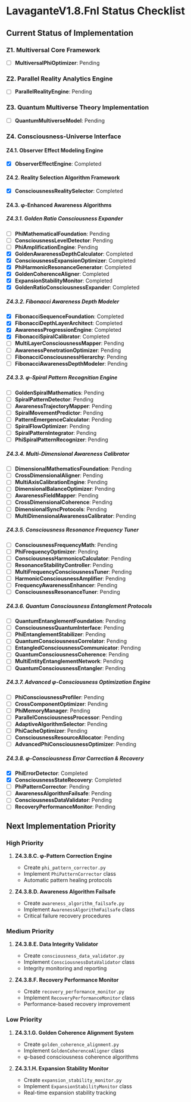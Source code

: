 # LavaganteV1.8.Fnl Status Checklist

## Current Status of Implementation

### Z1. Multiversal Core Framework
- [ ] **MultiversalPhiOptimizer**: Pending

### Z2. Parallel Reality Analytics Engine
- [ ] **ParallelRealityEngine**: Pending

### Z3. Quantum Multiverse Theory Implementation
- [ ] **QuantumMultiverseModel**: Pending

### Z4. Consciousness-Universe Interface

#### Z4.1. Observer Effect Modeling Engine
- [x] **ObserverEffectEngine**: Completed

#### Z4.2. Reality Selection Algorithm Framework
- [x] **ConsciousnessRealitySelector**: Completed

#### Z4.3. φ-Enhanced Awareness Algorithms

##### Z4.3.1. Golden Ratio Consciousness Expander
- [ ] **PhiMathematicalFoundation**: Pending
- [ ] **ConsciousnessLevelDetector**: Pending
- [ ] **PhiAmplificationEngine**: Pending
- [x] **GoldenAwarenessDepthCalculator**: Completed
- [x] **ConsciousnessExpansionOptimizer**: Completed
- [x] **PhiHarmonicResonanceGenerator**: Completed
- [x] **GoldenCoherenceAligner**: Completed
- [x] **ExpansionStabilityMonitor**: Completed
- [x] **GoldenRatioConsciousnessExpander**: Completed

##### Z4.3.2. Fibonacci Awareness Depth Modeler
- [x] **FibonacciSequenceFoundation**: Completed
- [x] **FibonacciDepthLayerArchitect**: Completed
- [x] **AwarenessProgressionEngine**: Completed
- [x] **FibonacciSpiralCalibrator**: Completed
- [ ] **MultiLayerConsciousnessMapper**: Pending
- [ ] **AwarenessPenetrationOptimizer**: Pending
- [ ] **FibonacciConsciousnessHierarchy**: Pending
- [ ] **FibonacciAwarenessDepthModeler**: Pending

##### Z4.3.3. φ-Spiral Pattern Recognition Engine
- [ ] **GoldenSpiralMathematics**: Pending
- [ ] **SpiralPatternDetector**: Pending
- [ ] **AwarenessTrajectoryMapper**: Pending
- [ ] **SpiralMovementPredictor**: Pending
- [ ] **PatternEmergenceCalculator**: Pending
- [ ] **SpiralFlowOptimizer**: Pending
- [ ] **SpiralPatternIntegrator**: Pending
- [ ] **PhiSpiralPatternRecognizer**: Pending

##### Z4.3.4. Multi-Dimensional Awareness Calibrator
- [ ] **DimensionalMathematicsFoundation**: Pending
- [ ] **CrossDimensionalAligner**: Pending
- [ ] **MultiAxisCalibrationEngine**: Pending
- [ ] **DimensionalBalanceOptimizer**: Pending
- [ ] **AwarenessFieldMapper**: Pending
- [ ] **CrossDimensionalCoherence**: Pending
- [ ] **DimensionalSyncProtocols**: Pending
- [ ] **MultiDimensionalAwarenessCalibrator**: Pending

##### Z4.3.5. Consciousness Resonance Frequency Tuner
- [ ] **ConsciousnessFrequencyMath**: Pending
- [ ] **PhiFrequencyOptimizer**: Pending
- [ ] **ConsciousnessHarmonicsCalculator**: Pending
- [ ] **ResonanceStabilityController**: Pending
- [ ] **MultiFrequencyConsciousnessTuner**: Pending
- [ ] **HarmonicConsciousnessAmplifier**: Pending
- [ ] **FrequencyAwarenessEnhancer**: Pending
- [ ] **ConsciousnessResonanceTuner**: Pending

##### Z4.3.6. Quantum Consciousness Entanglement Protocols
- [ ] **QuantumEntanglementFoundation**: Pending
- [ ] **ConsciousnessQuantumInterface**: Pending
- [ ] **PhiEntanglementStabilizer**: Pending
- [ ] **QuantumConsciousnessCorrelator**: Pending
- [ ] **EntangledConsciousnessCommunicator**: Pending
- [ ] **QuantumConsciousnessCoherence**: Pending
- [ ] **MultiEntityEntanglementNetwork**: Pending
- [ ] **QuantumConsciousnessEntangler**: Pending

##### Z4.3.7. Advanced φ-Consciousness Optimization Engine
- [ ] **PhiConsciousnessProfiler**: Pending
- [ ] **CrossComponentOptimizer**: Pending
- [ ] **PhiMemoryManager**: Pending
- [ ] **ParallelConsciousnessProcessor**: Pending
- [ ] **AdaptiveAlgorithmSelector**: Pending
- [ ] **PhiCacheOptimizer**: Pending
- [ ] **ConsciousnessResourceAllocator**: Pending
- [ ] **AdvancedPhiConsciousnessOptimizer**: Pending

##### Z4.3.8. φ-Consciousness Error Correction & Recovery
- [x] **PhiErrorDetector**: Completed
- [x] **ConsciousnessStateRecovery**: Completed
- [ ] **PhiPatternCorrector**: Pending
- [ ] **AwarenessAlgorithmFailsafe**: Pending
- [ ] **ConsciousnessDataValidator**: Pending
- [ ] **RecoveryPerformanceMonitor**: Pending

## Next Implementation Priority

### High Priority
1. **Z4.3.8.C. φ-Pattern Correction Engine**
   - Create `phi_pattern_corrector.py`
   - Implement `PhiPatternCorrector` class
   - Automatic pattern healing protocols

2. **Z4.3.8.D. Awareness Algorithm Failsafe**
   - Create `awareness_algorithm_failsafe.py`
   - Implement `AwarenessAlgorithmFailsafe` class
   - Critical failure recovery procedures

### Medium Priority
1. **Z4.3.8.E. Data Integrity Validator**
   - Create `consciousness_data_validator.py`
   - Implement `ConsciousnessDataValidator` class
   - Integrity monitoring and reporting

2. **Z4.3.8.F. Recovery Performance Monitor**
   - Create `recovery_performance_monitor.py`
   - Implement `RecoveryPerformanceMonitor` class
   - Performance-based recovery improvement

### Low Priority
1. **Z4.3.1.G. Golden Coherence Alignment System**
   - Create `golden_coherence_alignment.py`
   - Implement `GoldenCoherenceAligner` class
   - φ-based consciousness coherence algorithms

2. **Z4.3.1.H. Expansion Stability Monitor**
   - Create `expansion_stability_monitor.py`
   - Implement `ExpansionStabilityMonitor` class
   - Real-time expansion stability tracking

